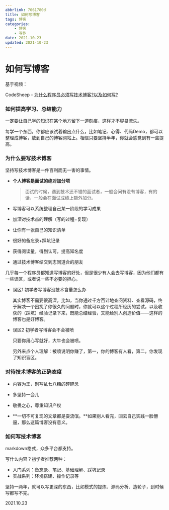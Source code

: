 ```yaml
---
abbrlink: 7061780d
title: 如何写博客
tags: 博客
categories:
	- 博客
	- 写作
date: 2021-10-23
updated: 2021-10-23
---
```

# 如何写博客

基于视频：

CodeSheep - [为什么程序员必须写技术博客?以及如何写?](https://www.bilibili.com/video/BV1Px411d74c?spm_id_from=333.999.0.0)

### 如何提高学习、总结能力

一定要让自己学的知识在某个地方留下一道刻痕，这样才不容易流失。

每学一个东西，你都应该试着输出点什么，比如笔记、心得、代码Demo，都可以整理成博客，放到自己的博客网站上。相信只要坚持半年，你就会感觉到有一些提高。

### 为什么要写技术博客

坚持写技术博客是一件百利而无一害的事情。

* **个人博客是面试的绝对加分项**

  > 面试的时候，遇到技术还不错的面试者，一般会问有没有博客，有的话，一般会在面试成绩上额外加分。

* 写博客可以系统整理自己某一阶段的学习成果

* 加深对技术点的理解（写的过程=复现）

* 让你有一张自己的知识清单

* 很好的备忘录+踩坑记录

* 获得阅读量，得到认可，提高知名度

* 通过技术博客结交到志同道合的朋友

几乎每一个程序员都知道写博客的好处，但是很少有人会去写博客，因为他们都有一些误区，或者说一些不必要的担心。

* 误区1  初学者写博客没技术含量怎么办

  其实博客不需要很高深。比如，当你通过千方百计地查阅资料、查看源码，终于解决一个困扰了你很久的问题时，你就可以这个过程所经历的尝试，以及收获的（踩坑）经验记录下来，既能总结经验，又能给别人创造价值——这样的博客也是好博客。

* 误区2  初学者写博客会不会被喷

  只要你用心写就好，大牛也会被喷。

  另外来点个人理解：被喷说明你赚了，第一，你的博客有人看，第二，你发现了知识盲区。

### 对待技术博客的正确态度

* 内容为王，别写乱七八糟的碎碎念
* 多坚持一会儿

* 敬畏之心，尊重知识产权

* **一切不可复现的文章都是耍流氓。**如果别人看完，回去自己实践一脸懵逼，那么这篇博客没有意义。

### 如何写技术博客

markdown格式，众多平台都支持。

写什么内容？初学者推荐两种：

* 入门系列：备忘录、笔记、基础理解、踩坑记录
* 实战系列：环境搭建、操作记录等

坚持一两年，就可以写更深的东西，比如模式的提炼、源码分析、造轮子，到时候写都写不完。

2021.10.23